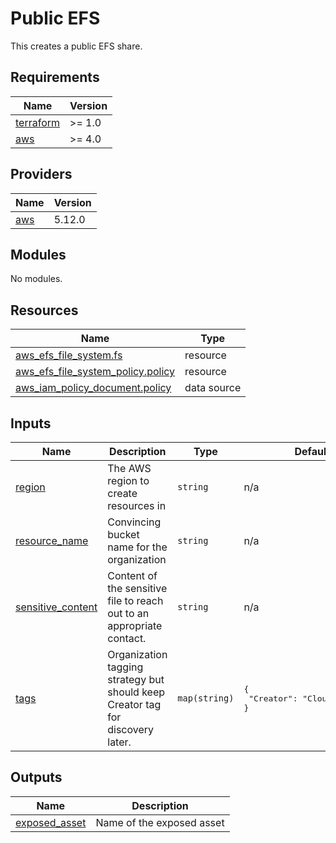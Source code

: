 # Public EFS

This creates a public EFS share.

<!-- BEGIN_TF_DOCS -->
## Requirements

| Name | Version |
|------|---------|
| <a name="requirement_terraform"></a> [terraform](#requirement\_terraform) | >= 1.0 |
| <a name="requirement_aws"></a> [aws](#requirement\_aws) | >= 4.0 |

## Providers

| Name | Version |
|------|---------|
| <a name="provider_aws"></a> [aws](#provider\_aws) | 5.12.0 |

## Modules

No modules.

## Resources

| Name | Type |
|------|------|
| [aws_efs_file_system.fs](https://registry.terraform.io/providers/hashicorp/aws/latest/docs/resources/efs_file_system) | resource |
| [aws_efs_file_system_policy.policy](https://registry.terraform.io/providers/hashicorp/aws/latest/docs/resources/efs_file_system_policy) | resource |
| [aws_iam_policy_document.policy](https://registry.terraform.io/providers/hashicorp/aws/latest/docs/data-sources/iam_policy_document) | data source |

## Inputs

| Name | Description | Type | Default | Required |
|------|-------------|------|---------|:--------:|
| <a name="input_region"></a> [region](#input\_region) | The AWS region to create resources in | `string` | n/a | yes |
| <a name="input_resource_name"></a> [resource\_name](#input\_resource\_name) | Convincing bucket name for the organization | `string` | n/a | yes |
| <a name="input_sensitive_content"></a> [sensitive\_content](#input\_sensitive\_content) | Content of the sensitive file to reach out to an appropriate contact. | `string` | n/a | yes |
| <a name="input_tags"></a> [tags](#input\_tags) | Organization tagging strategy but should keep Creator tag for discovery later. | `map(string)` | <pre>{<br>  "Creator": "CloudCommotion"<br>}</pre> | no |

## Outputs

| Name | Description |
|------|-------------|
| <a name="output_exposed_asset"></a> [exposed\_asset](#output\_exposed\_asset) | Name of the exposed asset |
<!-- END_TF_DOCS -->
